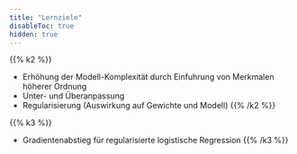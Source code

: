 ```yaml
---
title: "Lernziele"
disableToc: true
hidden: true
---
```



{{% k2 %}}
*   Erhöhung der Modell-Komplexität durch Einfuhrung von Merkmalen höherer Ordnung
*   Unter- und Überanpassung
*   Regularisierung (Auswirkung auf Gewichte und Modell)
{{% /k2 %}}

{{% k3 %}}
*   Gradientenabstieg für regularisierte logistische Regression
{{% /k3 %}}
